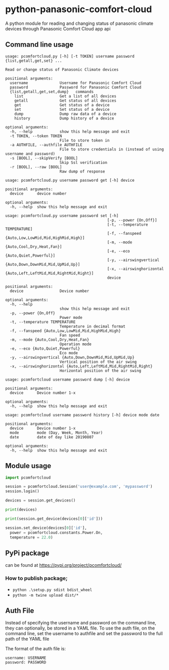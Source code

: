 # python-panasonic-comfort-cloud
A python module for reading and changing status of panasonic climate devices through Panasonic Comfort Cloud app api

## Command line usage

```
usage: pcomfortcloud.py [-h] [-t TOKEN] username password {list,getall,get,set} ...

Read or change status of Panasonic Climate devices

positional arguments:
  username              Username for Panasonic Comfort Cloud
  password              Password for Panasonic Comfort Cloud
  {list,getall,get,set,dump}   commands
    list                Get a list of all devices
    getall              Get status of all devices
    get                 Get status of a device
    set                 Set status of a device
    dump                Dump raw data of a device
    history             Dump history of a device
    
optional arguments:
  -h, --help            show this help message and exit
  -t TOKEN, --token TOKEN
                        File to store token in
  -a AUTHFILE, --authfile AUTHFILE
                        File to store credentials in (instead of using username and password)
  -s [BOOL], --skipVerify [BOOL]
                        Skip Ssl verification
  -r [BOOL], --raw [BOOL]
                        Raw dump of response
```

```
usage: pcomfortcloud.py username password get [-h] device

positional arguments:
  device      device number

optional arguments:
  -h, --help  show this help message and exit
```

```
usage: pcomfortcloud.py username password set [-h]
                                             [-p, --power {On,Off}]
                                             [-t, --temperature TEMPERATURE]
                                             [-f, --fanspeed {Auto,Low,LowMid,Mid,HighMid,High}]
                                             [-m, --mode {Auto,Cool,Dry,Heat,Fan}]
                                             [-e, --eco {Auto,Quiet,Powerful}]
                                             [-y, --airswingvertical {Auto,Down,DownMid,Mid,UpMid,Up}]
                                             [-x, --airswinghorizontal {Auto,Left,LeftMid,Mid,RightMid,Right}]
                                             device

positional arguments:
  device                Device number

optional arguments:
  -h, --help
                        show this help message and exit
  -p, --power {On,Off}
                        Power mode
  -t, --temperature TEMPERATURE
                        Temperature in decimal format
  -f, --fanspeed {Auto,Low,LowMid,Mid,HighMid,High}
                        Fan speed
  -m, --mode {Auto,Cool,Dry,Heat,Fan}
                        Operation mode
  -e, --eco {Auto,Quiet,Powerful}
                        Eco mode
  -y, --airswingvertical {Auto,Down,DownMid,Mid,UpMid,Up}
                        Vertical position of the air swing
  -x, --airswinghorizontal {Auto,Left,LeftMid,Mid,RightMid,Right}
                        Horizontal position of the air swing
```

```
usage: pcomfortcloud username password dump [-h] device

positional arguments:
  device      Device number 1-x

optional arguments:
  -h, --help  show this help message and exit
```

```
usage: pcomfortcloud username password history [-h] device mode date

positional arguments:
  device      Device number 1-x
  mode        mode (Day, Week, Month, Year)
  date        date of day like 20190807

optional arguments:
  -h, --help  show this help message and exit
```

## Module usage


```python
import pcomfortcloud

session = pcomfortcloud.Session('user@example.com', 'mypassword')
session.login()

devices = session.get_devices()

print(devices)

print(session.get_device(devices[0]['id']))

session.set_device(devices[0]['id'],
  power = pcomfortcloud.constants.Power.On,
  temperature = 22.0)
```

## PyPi package
can be found at https://pypi.org/project/pcomfortcloud/

### How to publish package;
- `python .\setup.py sdist bdist_wheel`
- `python -m twine upload dist/*`

## Auth File
Instead of specifying the username and password on the command line, they can optionally, be stored in a YAML file.
To use the auth file, on the command line, set the username to authfile and set the password to the full path of the YAML file 

The format of the auth file is:
```
username: USERNAME
password: PASSWORD
```